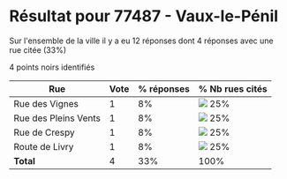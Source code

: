 # Résultat pour 77487 - Vaux-le-Pénil

Sur l'ensemble de la ville il y a eu 12 réponses dont 4 réponses avec une rue citée (33%)

4 points noirs identifiés

| Rue | Vote | % réponses | % Nb rues cités|
|-----|------|------------|----------------|
| Rue des Vignes | 1 | 8% | <img src="../../img/bar_25.gif" />&nbsp;25%|
| Rue des Pleins Vents | 1 | 8% | <img src="../../img/bar_25.gif" />&nbsp;25%|
| Rue de Crespy | 1 | 8% | <img src="../../img/bar_25.gif" />&nbsp;25%|
| Route de Livry | 1 | 8% | <img src="../../img/bar_25.gif" />&nbsp;25%|
| **Total** | 4 | 33% | 100%|
